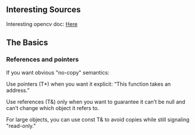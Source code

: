 ## Interesting Sources
Interesting opencv doc: [Here](https://docs.opencv.org/4.x/d2/d96/tutorial_py_table_of_contents_imgproc.html)



## The Basics

### References and pointers
If you want obvious "no-copy" semantics:

Use pointers (T*) when you want it explicit: “This function takes an address.”

Use references (T&) only when you want to guarantee it can’t be null and can’t change which object it refers to.

For large objects, you can use const T& to avoid copies while still signaling "read-only."

